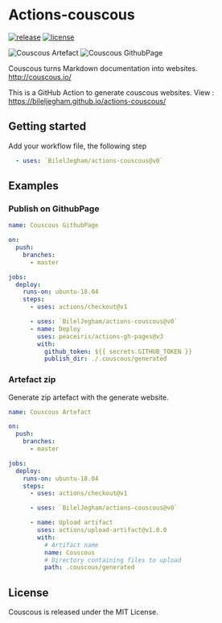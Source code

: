 Actions-couscous
===
[![release](https://img.shields.io/github/release/BilelJegham/actions-couscous.svg)](https://github.com/BilelJegham/actions-couscous/releases/latest)
[![license](https://img.shields.io/github/license/BilelJegham/actions-couscous.svg)](https://github.com/BilelJegham/actions-couscous/blob/master/LICENSE)

![Couscous Artefact](https://github.com/BilelJegham/actions-couscous/workflows/Couscous%20Artefact/badge.svg) 
![Couscous GithubPage](https://github.com/BilelJegham/actions-couscous/workflows/Couscous%20GithubPage/badge.svg)

Couscous turns Markdown documentation into websites. http://couscous.io/

This is a GitHub Action to generate couscous websites. View : https://bileljegham.github.io/actions-couscous/


## Getting started

Add your workflow file, the following step
```yml
  - uses: `BilelJegham/actions-couscous@v0`
```

## Examples

### Publish on GithubPage

```yml
name: Couscous GithubPage

on:
  push:
    branches:
      - master

jobs:
  deploy:
    runs-on: ubuntu-18.04
    steps:
      - uses: actions/checkout@v1

      - uses: `BilelJegham/actions-couscous@v0`
      - name: Deploy
        uses: peaceiris/actions-gh-pages@v3
        with:
          github_token: ${{ secrets.GITHUB_TOKEN }}
          publish_dir: ./.couscous/generated
```



### Artefact zip
Generate zip artefact with the generate website.
```yml
name: Couscous Artefact

on:
  push:
    branches:
      - master

jobs:
  deploy:
    runs-on: ubuntu-18.04
    steps:
      - uses: actions/checkout@v1

      - uses: `BilelJegham/actions-couscous@v0`

      - name: Upload artifact
        uses: actions/upload-artifact@v1.0.0
        with:
          # Artifact name
          name: Couscous
          # Directory containing files to upload
          path: .couscous/generated

```

## License
Couscous is released under the MIT License.